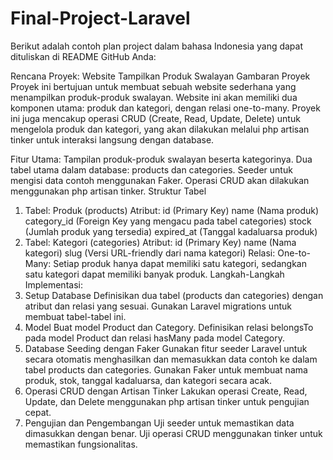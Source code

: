# Final-Project-Laravel


Berikut adalah contoh plan project dalam bahasa Indonesia yang dapat dituliskan di README GitHub Anda:

Rencana Proyek: Website Tampilkan Produk Swalayan
Gambaran Proyek
Proyek ini bertujuan untuk membuat sebuah website sederhana yang menampilkan produk-produk swalayan. Website ini akan memiliki dua komponen utama: produk dan kategori, dengan relasi one-to-many. Proyek ini juga mencakup operasi CRUD (Create, Read, Update, Delete) untuk mengelola produk dan kategori, yang akan dilakukan melalui php artisan tinker untuk interaksi langsung dengan database.

Fitur Utama:
Tampilan produk-produk swalayan beserta kategorinya.
Dua tabel utama dalam database: products dan categories.
Seeder untuk mengisi data contoh menggunakan Faker.
Operasi CRUD akan dilakukan menggunakan php artisan tinker.
Struktur Tabel
1. Tabel: Produk (products)
Atribut:
id (Primary Key)
name (Nama produk)
category_id (Foreign Key yang mengacu pada tabel categories)
stock (Jumlah produk yang tersedia)
expired_at (Tanggal kadaluarsa produk)
2. Tabel: Kategori (categories)
Atribut:
id (Primary Key)
name (Nama kategori)
slug (Versi URL-friendly dari nama kategori)
Relasi:
One-to-Many: Setiap produk hanya dapat memiliki satu kategori, sedangkan satu kategori dapat memiliki banyak produk.
Langkah-Langkah Implementasi:
1. Setup Database
Definisikan dua tabel (products dan categories) dengan atribut dan relasi yang sesuai.
Gunakan Laravel migrations untuk membuat tabel-tabel ini.
2. Model
Buat model Product dan Category.
Definisikan relasi belongsTo pada model Product dan relasi hasMany pada model Category.
3. Database Seeding dengan Faker
Gunakan fitur seeder Laravel untuk secara otomatis menghasilkan dan memasukkan data contoh ke dalam tabel products dan categories.
Gunakan Faker untuk membuat nama produk, stok, tanggal kadaluarsa, dan kategori secara acak.
4. Operasi CRUD dengan Artisan Tinker
Lakukan operasi Create, Read, Update, dan Delete menggunakan php artisan tinker untuk pengujian cepat.
5. Pengujian dan Pengembangan
Uji seeder untuk memastikan data dimasukkan dengan benar.
Uji operasi CRUD menggunakan tinker untuk memastikan fungsionalitas.
